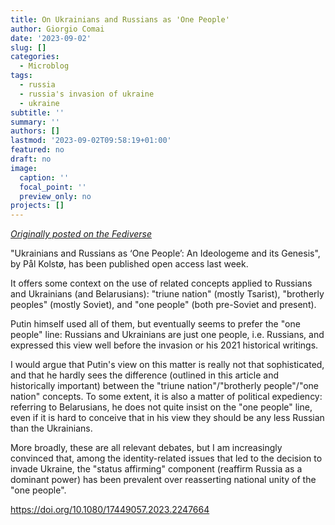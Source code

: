 ```yaml
---
title: On Ukrainians and Russians as 'One People'
author: Giorgio Comai
date: '2023-09-02'
slug: []
categories:
  - Microblog
tags:
  - russia
  - russia's invasion of ukraine
  - ukraine
subtitle: ''
summary: ''
authors: []
lastmod: '2023-09-02T09:58:19+01:00'
featured: no
draft: no
image:
  caption: ''
  focal_point: ''
  preview_only: no
projects: []
---
```


*[Originally posted on the Fediverse](https://fediverse.giorgiocomai.eu/notice/AZLlkaoCbTBVnOzS7c)*

"Ukrainians and Russians as ‘One People’: An Ideologeme and its Genesis", by Pål Kolstø, has been published open access last week.  

It offers some context on the use of related concepts applied to Russians and Ukrainians (and Belarusians): "triune nation" (mostly Tsarist), "brotherly peoples" (mostly Soviet), and "one people" (both pre-Soviet and present).

Putin himself used all of them, but eventually seems to prefer the "one people" line: Russians and Ukrainians are just one people, i.e. Russians, and expressed this view well before the invasion or his 2021 historical writings.

I would argue that Putin's view on this matter is really not that sophisticated, and that he hardly sees the difference (outlined in this article and historically important) between the "triune nation"/"brotherly people"/"one nation" concepts. To some extent, it is also a matter of political expediency: referring to Belarusians, he does not quite insist on the "one people" line, even if it is hard to conceive that in his view they should be any less Russian than the Ukrainians.

More broadly, these are all relevant debates, but I am increasingly convinced that, among the identity-related issues that led to the decision to invade Ukraine, the "status affirming" component (reaffirm Russia as a dominant power) has been prevalent over reasserting national unity of the "one people".

https://doi.org/10.1080/17449057.2023.2247664 